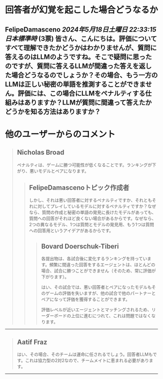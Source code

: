# 回答者が幻覚を起こした場合どうなるか

**FelipeDamasceno** *2024年5月18日土曜日 22:33:15 日本標準時* (3票)
皆さん、こんにちは。評価についてすべて理解できたかどうかはわかりませんが、質問に答えるのはLLMのようですね。そこで疑問に思ったのですが、質問に答えるLLMが間違った答えを返した場合どうなるのでしょうか？その場合、もう一方のLLMは正しい秘密の単語を推測することができません。評価には、この場合にLLMをペナルティする仕組みはありますか？LLMが質問に間違って答えたかどうかを知る方法はありますか？
---
# 他のユーザーからのコメント
> ## Nicholas Broad
> 
> ペナルティは、ゲームに勝つ可能性が低くなることです。ランキングが下がり、悪いモデルとペアになります。
> 
> 
> 
> > ## FelipeDamascenoトピック作成者
> > 
> > しかし、それは悪い回答者に対するペナルティですか、それともそれに対してプレイしているモデルに対するペナルティですか？なぜなら、質問の作成と秘密の単語の発見に長けたモデルがあっても、質問への回答がそれほど良くない場合があるからです。なぜなら、2つの異なるモデル、1つは質問とモデルの発見用、もう1つは質問への回答用というアイデアがあるからです。
> > 
> > 
> > 
> > > ## Bovard Doerschuk-Tiberi
> > > 
> > > 各提出物は、各試合後に変化するランキングを持っています。頻繁に間違った回答をするエージェントは、ほとんどの場合、試合に勝つことができません（そのため、常に評価が下がります）。
> > > 
> > > はい、その試合では、悪い回答者とペアになったモデルもそのゲームの評価を失いますが、他の試合で他のパートナーとペアになって評価を獲得することができます。
> > > 
> > > 評価レベルが近いエージェントとマッチングされるため、リーダーボードの上位に進むにつれて、これは問題ではなくなります。
> > > 
> > > 
> > > 
---
> ## Aatif Fraz
> 
> はい、その場合、そのチームは運命に任されるでしょう。回答者LLMもです。これは協力型の2対2なので、チームメイトに恵まれる必要があります。
> 
> 
> 
--- 

